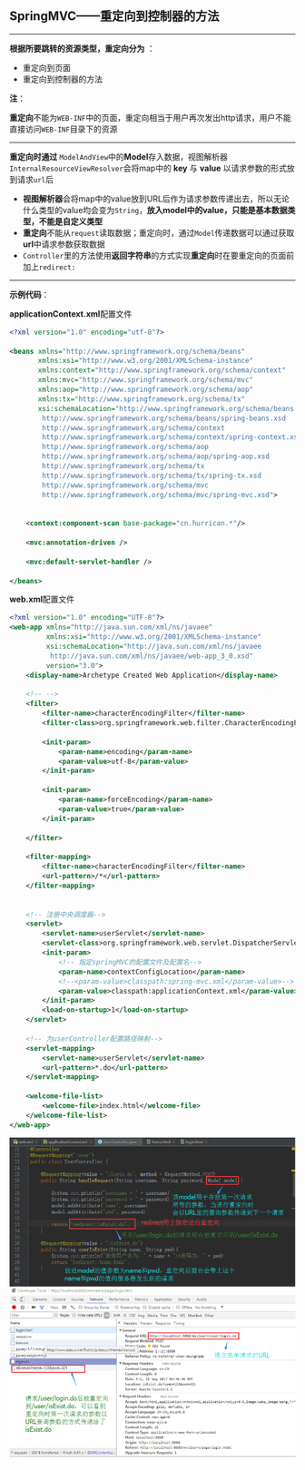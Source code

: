 ## SpringMVC——重定向到控制器的方法

----

**根据所要跳转的资源类型，重定向分为** ：

+ 重定向到页面
+ 重定向到控制器的方法

**注**：

**重定向**不能为`WEB-INF`中的页面，重定向相当于用户再次发出http请求，用户不能直接访问`WEB-INF`目录下的资源



---

**重定向时通过** `ModelAndView`中的**Model**存入数据，视图解析器`InternalResourceViewResolver`会将map中的 **key** 与 **value** 以请求参数的形式放到请求`url`后

+ **视图解析器**会将map中的value放到URL后作为请求参数传递出去，所以无论什么类型的value均会变为`String`，**放入model中的value，只能是基本数据类型，不能是自定义类型**
+ **重定向**不能从`request`读取数据；重定向时，通过`Model`传递数据可以通过获取**url**中请求参数获取数据
+ `Controller`里的方法使用**返回字符串**的方式实现**重定向**时在要重定向的页面前加上`redirect:`



----

**示例代码**：

**applicationContext.xml**配置文件

```xml
<?xml version="1.0" encoding="utf-8"?>

<beans xmlns="http://www.springframework.org/schema/beans"
       xmlns:xsi="http://www.w3.org/2001/XMLSchema-instance"
       xmlns:context="http://www.springframework.org/schema/context"
       xmlns:mvc="http://www.springframework.org/schema/mvc"
       xmlns:aop="http://www.springframework.org/schema/aop"
       xmlns:tx="http://www.springframework.org/schema/tx"
       xsi:schemaLocation="http://www.springframework.org/schema/beans
        http://www.springframework.org/schema/beans/spring-beans.xsd
        http://www.springframework.org/schema/context
        http://www.springframework.org/schema/context/spring-context.xsd
        http://www.springframework.org/schema/aop
        http://www.springframework.org/schema/aop/spring-aop.xsd
        http://www.springframework.org/schema/tx
        http://www.springframework.org/schema/tx/spring-tx.xsd
        http://www.springframework.org/schema/mvc
        http://www.springframework.org/schema/mvc/spring-mvc.xsd">


    <context:component-scan base-package="cn.hurrican.*"/>

    <mvc:annotation-driven />

    <mvc:default-servlet-handler />

</beans>
```



**web.xml**配置文件

```xml
<?xml version="1.0" encoding="UTF-8"?>
<web-app xmlns="http://java.sun.com/xml/ns/javaee"
         xmlns:xsi="http://www.w3.org/2001/XMLSchema-instance"
         xsi:schemaLocation="http://java.sun.com/xml/ns/javaee
          http://java.sun.com/xml/ns/javaee/web-app_3_0.xsd"
         version="3.0">
    <display-name>Archetype Created Web Application</display-name>
    
    <!-- -->
    <filter>
        <filter-name>characterEncodingFilter</filter-name>
        <filter-class>org.springframework.web.filter.CharacterEncodingFilter</filter-class>

        <init-param>
            <param-name>encoding</param-name>
            <param-value>utf-8</param-value>
        </init-param>

        <init-param>
            <param-name>forceEncoding</param-name>
            <param-value>true</param-value>
        </init-param>

    </filter>

    <filter-mapping>
        <filter-name>characterEncodingFilter</filter-name>
        <url-pattern>/*</url-pattern>
    </filter-mapping>


    <!-- 注册中央调度器-->
    <servlet>
        <servlet-name>userServlet</servlet-name>
        <servlet-class>org.springframework.web.servlet.DispatcherServlet</servlet-class>
        <init-param>
            <!-- 指定springMVC的配置文件及配置名-->
            <param-name>contextConfigLocation</param-name>
            <!--<param-value>classpath:spring-mvc.xml</param-value>-->
            <param-value>classpath:applicationContext.xml</param-value>
        </init-param>
        <load-on-startup>1</load-on-startup>
    </servlet>

    <!-- 为userController配置路径映射-->
    <servlet-mapping>
        <servlet-name>userServlet</servlet-name>
        <url-pattern>*.do</url-pattern>
    </servlet-mapping>

    <welcome-file-list>
        <welcome-file>index.html</welcome-file>
    </welcome-file-list>
</web-app>
```





![](https://github.com/HurricanGod/Home/blob/master/spring-mvc/img/redirect.png)
